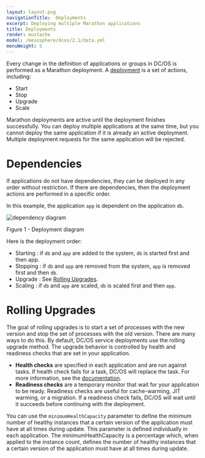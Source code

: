 ```yaml
---
layout: layout.pug
navigationTitle:  Deployments
excerpt: Deploying multiple Marathon applications
title: Deployments
render: mustache
model: /mesosphere/dcos/2.1/data.yml
menuWeight: 5
---
```


Every change in the definition of applications or groups in DC/OS is performed as a Marathon deployment. A [deployment](/mesosphere/dcos/2.1/deploying-services/marathon-api/) is a set of actions, including:

- Start
- Stop
- Upgrade
- Scale

Marathon deployments are active until the deployment finishes successfully. You can deploy multiple applications at the same time, but you cannot deploy the same application if it is already an active deployment. Multiple deployment requests for the same application will be rejected.

# Dependencies

If applications do not have dependencies, they can be deployed in any order without restriction. If there are dependencies, then the deployment actions are performed in a specific order.

In this example, the application `app` is dependent on the application `db`.

![dependency diagram](/mesosphere/dcos/2.1/img/dependency.png)

Figure 1 - Deployment diagram

Here is the deployment order:

- Starting : if `db` and `app` are added to the system, `db` is started first and then app.
- Stopping : if `db` and `app` are removed from the system, `app` is removed first and then `db`.
- Upgrade : See [Rolling Upgrades](#rolling).
- Scaling : if `db` and `app` are scaled, `db` is scaled first and then `app`.

# <a name="rolling"></a>Rolling Upgrades

The goal of rolling upgrades is to start a set of processes with the new version and stop the set of processes with the old version. There are many ways to do this. By default, DC/OS service deployments use the rolling upgrade method. The upgrade behavior is controlled by health and readiness checks that are set in your application.

- **Health checks** are specified in each application and are run against tasks. If health check fails for a task, DC/OS will replace the task. For more information, see the [documentation](/mesosphere/dcos/2.1/deploying-services/creating-services/health-checks/).
- **Readiness checks** are a temporary monitor that wait for your application to be ready. Readiness checks are useful for cache-warming, JIT warming, or a migration. If a readiness check fails, DC/OS will wait until it succeeds before continuing with the deployment.

You can use the `minimumHealthCapacity` parameter to define the minimum number of healthy instances that a certain version of the application must have at all times during update. This parameter is defined individually in each application. The minimumHealthCapacity is a percentage which, when applied to the instance count, defines the number of healthy instances that a certain version of the application must have at all times during update.
